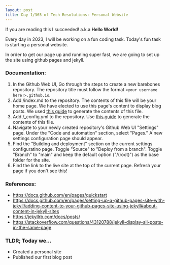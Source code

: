 ```yaml
---
layout: post
title: Day 1/365 of Tech Resolutions: Personal Website
---
```

If you are reading this I succeeded! a.k.a **Hello World!**

Every day in 2023, I will be working on a fun coding task. Today's fun task is starting a personal website.

In order to get our page up and running super fast, we are going to set up the site using github pages and jekyll.

### Documentation:
1. In the Github Web UI, Go through the steps to create a new barebones repository. The repository title must follow the format
```<your username here!>.github.io```.
2. Add /index.md to the repository. The contents of this file will be your home page. We have elected to use this page's content to display blog posts. We used [this guide](https://stackoverflow.com/questions/43120788/jekyll-display-all-posts-in-the-same-page) to generate the contents of this file.
4. Add /_config.yml to the repository. Use [this guide](https://docs.github.com/en/pages/quickstart#changing-the-title-and-description) to generate the contents of this file.
5. Navigate to your newly created repository's Github Web UI "Settings" page. Under the "Code and automation" section, select "Pages." A new settings configuration page should appear.
6. Find the "Building and deployment" section on the current settings configuratino page. Toggle "Source" to "Deploy from a branch". Toggle "Branch" to "main" and keep the default option ("/(root)") as the base folder for the site.
7. Find the link to the live site at the top of the current page. Refresh your page if you don't see this!

### References:
- https://docs.github.com/en/pages/quickstart
- https://docs.github.com/en/pages/setting-up-a-github-pages-site-with-jekyll/adding-content-to-your-github-pages-site-using-jekyll#about-content-in-jekyll-sites
- https://jekyllrb.com/docs/posts/
- https://stackoverflow.com/questions/43120788/jekyll-display-all-posts-in-the-same-page

### TLDR; Today we...
- Created a personal site
- Published our first blog post
